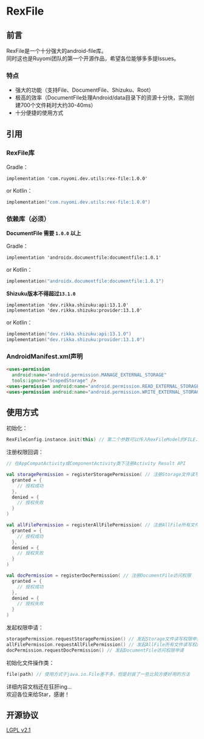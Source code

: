 # RexFile

## 前言
RexFile是一个十分强大的android-file库。  
同时这也是Ruyomi团队的第一个开源作品，希望各位能够多多提Issues。

### 特点
 - 强大的功能（支持File、DocumentFile、Shizuku、Root）
 - 极高的效率（DocumentFile处理Android/data目录下的资源十分快，实测创建700个文件耗时大约30-40ms）
 - 十分便捷的使用方式
   
## 引用

### RexFile库

Gradle：
```Gradle
implementation 'com.ruyomi.dev.utils:rex-file:1.0.0'
```
or
Kotlin：
```Kotlin
implementation("com.ruyomi.dev.utils:rex-file:1.0.0")
```
### 依赖库（必须）
**DocumentFile 需要 `1.0.0` 以上**

Gradle：
```Gradle
implementation 'androidx.documentfile:documentfile:1.0.1'
```
or
Kotlin：
```Kotlin
implementation("androidx.documentfile:documentfile:1.0.1")
```

**Shizuku版本不得超过`13.1.0`**

```Gradle
implementation 'dev.rikka.shizuku:api:13.1.0'
implementation 'dev.rikka.shizuku:provider:13.1.0'
```
or
Kotlin：
```Kotlin
implementation("dev.rikka.shizuku:api:13.1.0")
implementation("dev.rikka.shizuku:provider:13.1.0")
```

### AndroidManifest.xml声明
```Html
<uses-permission
  android:name="android.permission.MANAGE_EXTERNAL_STORAGE"
  tools:ignore="ScopedStorage" />
<uses-permission android:name="android.permission.READ_EXTERNAL_STORAGE" />
<uses-permission android:name="android.permission.WRITE_EXTERNAL_STORAGE" />
```

## 使用方式

初始化：
```Kotlin
RexFileConfig.instance.init(this) // 第二个参数可以传入RexFileModel的FILE、DOCUMENT、SHIZUKU、ROOT四种操作模式
```

注册权限回调：
```Kotlin
// 在AppCompatActivity或ComponentActivity类下注册Activity Result API

val storagePermission = registerStoragePermission( // 注册Storage文件读写权限
  granted = {
    // 授权成功
  },
  denied = {
    // 授权失败
  }
)

val allFilePermission = registerAllFilePermission( // 注册AllFile所有文件读写权限
  granted = {
    // 授权成功
  },
  denied = {
    // 授权失败
  }
)

val docPermission = registerDocPermission( // 注册DocumentFile访问权限
  granted = {
    // 授权成功
  },
  denied = {
    // 授权失败
  }
)
```

发起权限申请：
```Kotlin
storagePermission.requestStoragePermission() // 发起Storage文件读写权限申请
allFilePermission.requestAllFilePermission() // 发起AllFile所有文件读写权限申请
docPermission.requestDocPermission() // 发起DocumentFile访问权限申请
```

初始化文件操作类：
```Kotlin
file(path) // 使用方式于java.io.File差不多，但是封装了一些比较方便好用的方法
```

详细内容文档还在狂肝ing...  
欢迎各位来给Star，感谢！

## 开源协议
[LGPL v2.1](https://www.gnu.org/licenses/old-licenses/lgpl-2.1.txt)
